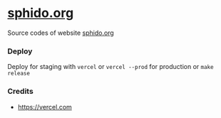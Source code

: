 # [sphido.org](https://sphido.org)

Source codes of website [sphido.org](https://sphido.org)

### Deploy

Deploy for staging with `vercel` or `vercel --prod` for production or `make release`

### Credits

- https://vercel.com